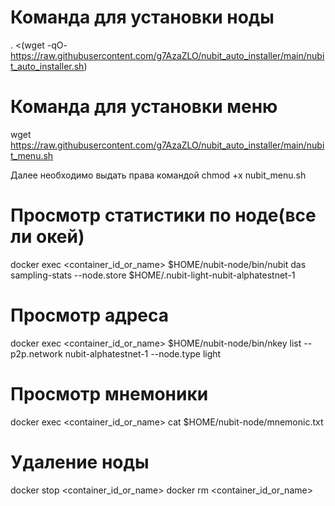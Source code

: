 # Команда для установки ноды
. <(wget -qO- https://raw.githubusercontent.com/g7AzaZLO/nubit_auto_installer/main/nubit_auto_installer.sh)

# Команда для установки меню
wget https://raw.githubusercontent.com/g7AzaZLO/nubit_auto_installer/main/nubit_menu.sh

Далее необходимо выдать права командой
chmod +x nubit_menu.sh
# Просмотр статистики по ноде(все ли окей)
docker exec <container_id_or_name> $HOME/nubit-node/bin/nubit das sampling-stats --node.store $HOME/.nubit-light-nubit-alphatestnet-1

# Просмотр адреса
docker exec <container_id_or_name> $HOME/nubit-node/bin/nkey list --p2p.network nubit-alphatestnet-1 --node.type light

# Просмотр мнемоники
docker exec <container_id_or_name> cat $HOME/nubit-node/mnemonic.txt

# Удаление ноды
docker stop <container_id_or_name>
docker rm <container_id_or_name>
